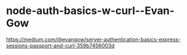 # node-auth-basics-w-curl--Evan-Gow

https://medium.com/@evangow/server-authentication-basics-express-sessions-passport-and-curl-359b7456003d 

